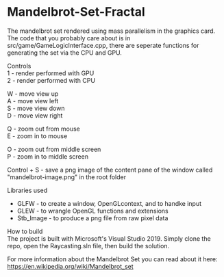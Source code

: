 # Mandelbrot-Set-Fractal
The mandelbrot set rendered using mass parallelism in the graphics card. The code that you probably care about is in src/game/GameLogicInterface.cpp, there are seperate functions for generating the set via the CPU and GPU.  

Controls  
1 - render performed with GPU  
2 - render performed with CPU  

W - move view up  
A - move view left  
S - move view down  
D - move view right  

Q - zoom out from mouse  
E - zoom in to mouse  

O - zoom out from middle screen  
P - zoom in to middle screen  

Control + S - save a png image of the content pane of the window called "mandelbrot-image.png" in the root folder  


Libraries used
- GLFW - to create a window, OpenGLcontext, and to handke input
- GLEW - to wrangle OpenGL functions and extensions
- Stb_Image - to produce a png file from raw pixel data  


How to build  
The project is built with Microsoft's Visual Studio 2019. Simply clone the repo, open the Raycasting.sln file, then build the solution.


For more information about the Mandelbrot Set you can read about it here: https://en.wikipedia.org/wiki/Mandelbrot_set

